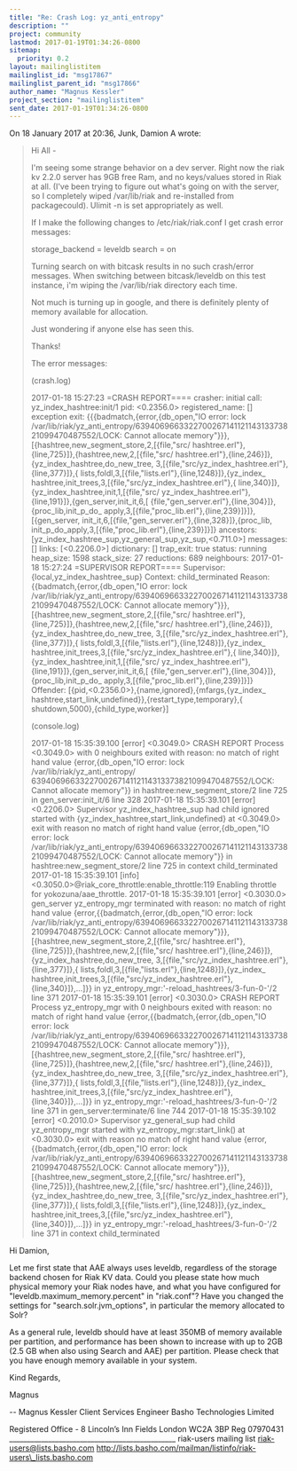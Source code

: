```yaml
---
title: "Re: Crash Log: yz_anti_entropy"
description: ""
project: community
lastmod: 2017-01-19T01:34:26-0800
sitemap:
  priority: 0.2
layout: mailinglistitem
mailinglist_id: "msg17867"
mailinglist_parent_id: "msg17866"
author_name: "Magnus Kessler"
project_section: "mailinglistitem"
sent_date: 2017-01-19T01:34:26-0800
---
```



On 18 January 2017 at 20:36, Junk, Damion A  wrote:

> Hi All -
>
> I'm seeing some strange behavior on a dev server. Right now the riak kv
> 2.2.0 server has 9GB free Ram, and no keys/values stored in Riak at all.
> (I've been trying to figure out what's going on with the server, so I
> completely wiped /var/lib/riak and re-installed from packagecould). Ulimit
> -n is set appropriately as well.
>
> If I make the following changes to /etc/riak/riak.conf I get crash error
> messages:
>
> storage\_backend = leveldb
> search = on
>
> Turning search on with bitcask results in no such crash/error messages.
> When switching between bitcask/leveldb on this test instance, i'm wiping
> the /var/lib/riak directory each time.
>
> Not much is turning up in google, and there is definitely plenty of memory
> available for allocation.
>
>
> Just wondering if anyone else has seen this.
>
>
> Thanks!
>
>
> The error messages:
>
> (crash.log)
>
> 2017-01-18 15:27:23 =CRASH REPORT====
> crasher:
> initial call: yz\_index\_hashtree:init/1
> pid: <0.2356.0>
> registered\_name: []
> exception exit: {{{badmatch,{error,{db\_open,"IO error: lock
> /var/lib/riak/yz\_anti\_entropy/639406966332270026714112114313373821099470487552/LOCK:
> Cannot allocate memory"}}},[{hashtree,new\_segment\_store,2,[{file,"src/
> hashtree.erl"},{line,725}]},{hashtree,new,2,[{file,"src/
> hashtree.erl"},{line,246}]},{yz\_index\_hashtree,do\_new\_tree,
> 3,[{file,"src/yz\_index\_hashtree.erl"},{line,377}]},{
> lists,foldl,3,[{file,"lists.erl"},{line,1248}]},{yz\_index\_
> hashtree,init\_trees,3,[{file,"src/yz\_index\_hashtree.erl"},{
> line,340}]},{yz\_index\_hashtree,init,1,[{file,"src/
> yz\_index\_hashtree.erl"},{line,191}]},{gen\_server,init\_it,6,[
> {file,"gen\_server.erl"},{line,304}]},{proc\_lib,init\_p\_do\_
> apply,3,[{file,"proc\_lib.erl"},{line,239}]}]},[{gen\_server,
> init\_it,6,[{file,"gen\_server.erl"},{line,328}]},{proc\_lib,
> init\_p\_do\_apply,3,[{file,"proc\_lib.erl"},{line,239}]}]}
> ancestors: [yz\_index\_hashtree\_sup,yz\_general\_sup,yz\_sup,<0.711.0>]
> messages: []
> links: [<0.2206.0>]
> dictionary: []
> trap\_exit: true
> status: running
> heap\_size: 1598
> stack\_size: 27
> reductions: 689
> neighbours:
> 2017-01-18 15:27:24 =SUPERVISOR REPORT====
> Supervisor: {local,yz\_index\_hashtree\_sup}
> Context: child\_terminated
> Reason: {{badmatch,{error,{db\_open,"IO error: lock
> /var/lib/riak/yz\_anti\_entropy/639406966332270026714112114313373821099470487552/LOCK:
> Cannot allocate memory"}}},[{hashtree,new\_segment\_store,2,[{file,"src/
> hashtree.erl"},{line,725}]},{hashtree,new,2,[{file,"src/
> hashtree.erl"},{line,246}]},{yz\_index\_hashtree,do\_new\_tree,
> 3,[{file,"src/yz\_index\_hashtree.erl"},{line,377}]},{
> lists,foldl,3,[{file,"lists.erl"},{line,1248}]},{yz\_index\_
> hashtree,init\_trees,3,[{file,"src/yz\_index\_hashtree.erl"},{
> line,340}]},{yz\_index\_hashtree,init,1,[{file,"src/
> yz\_index\_hashtree.erl"},{line,191}]},{gen\_server,init\_it,6,[
> {file,"gen\_server.erl"},{line,304}]},{proc\_lib,init\_p\_do\_
> apply,3,[{file,"proc\_lib.erl"},{line,239}]}]}
> Offender: [{pid,<0.2356.0>},{name,ignored},{mfargs,{yz\_index\_
> hashtree,start\_link,undefined}},{restart\_type,temporary},{
> shutdown,5000},{child\_type,worker}]
>
>
>
> (console.log)
>
> 2017-01-18 15:35:39.100 [error] <0.3049.0> CRASH REPORT Process <0.3049.0>
> with 0 neighbours exited with reason: no match of right hand value
> {error,{db\_open,"IO error: lock /var/lib/riak/yz\_anti\_entropy/
> 639406966332270026714112114313373821099470487552/LOCK: Cannot allocate
> memory"}} in hashtree:new\_segment\_store/2 line 725 in gen\_server:init\_it/6
> line 328
> 2017-01-18 15:35:39.101 [error] <0.2206.0> Supervisor
> yz\_index\_hashtree\_sup had child ignored started with
> {yz\_index\_hashtree,start\_link,undefined} at <0.3049.0> exit with reason
> no match of right hand value {error,{db\_open,"IO error: lock
> /var/lib/riak/yz\_anti\_entropy/639406966332270026714112114313373821099470487552/LOCK:
> Cannot allocate memory"}} in hashtree:new\_segment\_store/2 line 725 in
> context child\_terminated
> 2017-01-18 15:35:39.101 [info] 
> <0.3050.0>@riak\_core\_throttle:enable\_throttle:119
> Enabling throttle for yokozuna/aae\_throttle.
> 2017-01-18 15:35:39.101 [error] <0.3030.0> gen\_server yz\_entropy\_mgr
> terminated with reason: no match of right hand value
> {error,{{badmatch,{error,{db\_open,"IO error: lock
> /var/lib/riak/yz\_anti\_entropy/639406966332270026714112114313373821099470487552/LOCK:
> Cannot allocate memory"}}},[{hashtree,new\_segment\_store,2,[{file,"src/
> hashtree.erl"},{line,725}]},{hashtree,new,2,[{file,"src/
> hashtree.erl"},{line,246}]},{yz\_index\_hashtree,do\_new\_tree,
> 3,[{file,"src/yz\_index\_hashtree.erl"},{line,377}]},{
> lists,foldl,3,[{file,"lists.erl"},{line,1248}]},{yz\_index\_
> hashtree,init\_trees,3,[{file,"src/yz\_index\_hashtree.erl"},{line,340}]},...]}}
> in yz\_entropy\_mgr:'-reload\_hashtrees/3-fun-0-'/2 line 371
> 2017-01-18 15:35:39.101 [error] <0.3030.0> CRASH REPORT Process
> yz\_entropy\_mgr with 0 neighbours exited with reason: no match of right hand
> value {error,{{badmatch,{error,{db\_open,"IO error: lock
> /var/lib/riak/yz\_anti\_entropy/639406966332270026714112114313373821099470487552/LOCK:
> Cannot allocate memory"}}},[{hashtree,new\_segment\_store,2,[{file,"src/
> hashtree.erl"},{line,725}]},{hashtree,new,2,[{file,"src/
> hashtree.erl"},{line,246}]},{yz\_index\_hashtree,do\_new\_tree,
> 3,[{file,"src/yz\_index\_hashtree.erl"},{line,377}]},{
> lists,foldl,3,[{file,"lists.erl"},{line,1248}]},{yz\_index\_
> hashtree,init\_trees,3,[{file,"src/yz\_index\_hashtree.erl"},{line,340}]},...]}}
> in yz\_entropy\_mgr:'-reload\_hashtrees/3-fun-0-'/2 line 371 in
> gen\_server:terminate/6 line 744
> 2017-01-18 15:35:39.102 [error] <0.2010.0> Supervisor yz\_general\_sup had
> child yz\_entropy\_mgr started with yz\_entropy\_mgr:start\_link() at <0.3030.0>
> exit with reason no match of right hand value 
> {error,{{badmatch,{error,{db\_open,"IO
> error: lock 
> /var/lib/riak/yz\_anti\_entropy/639406966332270026714112114313373821099470487552/LOCK:
> Cannot allocate memory"}}},[{hashtree,new\_segment\_store,2,[{file,"src/
> hashtree.erl"},{line,725}]},{hashtree,new,2,[{file,"src/
> hashtree.erl"},{line,246}]},{yz\_index\_hashtree,do\_new\_tree,
> 3,[{file,"src/yz\_index\_hashtree.erl"},{line,377}]},{
> lists,foldl,3,[{file,"lists.erl"},{line,1248}]},{yz\_index\_
> hashtree,init\_trees,3,[{file,"src/yz\_index\_hashtree.erl"},{line,340}]},...]}}
> in yz\_entropy\_mgr:'-reload\_hashtrees/3-fun-0-'/2 line 371 in context
> child\_terminated
>

Hi Damion,

Let me first state that AAE always uses leveldb, regardless of the storage
backend chosen for Riak KV data. Could you please state how much physical
memory your Riak nodes have, and what you have configured for
"leveldb.maximum\_memory.percent" in "riak.conf"? Have you changed the
settings for "search.solr.jvm\_options", in particular the memory allocated
to Solr?

As a general rule, leveldb should have at least 350MB of memory available
per partition, and performance has been shown to increase with up to 2GB
(2.5 GB when also using Search and AAE) per partition. Please check that
you have enough memory available in your system.

Kind Regards,

Magnus

-- 
Magnus Kessler
Client Services Engineer
Basho Technologies Limited

Registered Office - 8 Lincoln’s Inn Fields London WC2A 3BP Reg 07970431
\_\_\_\_\_\_\_\_\_\_\_\_\_\_\_\_\_\_\_\_\_\_\_\_\_\_\_\_\_\_\_\_\_\_\_\_\_\_\_\_\_\_\_\_\_\_\_
riak-users mailing list
riak-users@lists.basho.com
http://lists.basho.com/mailman/listinfo/riak-users\_lists.basho.com

